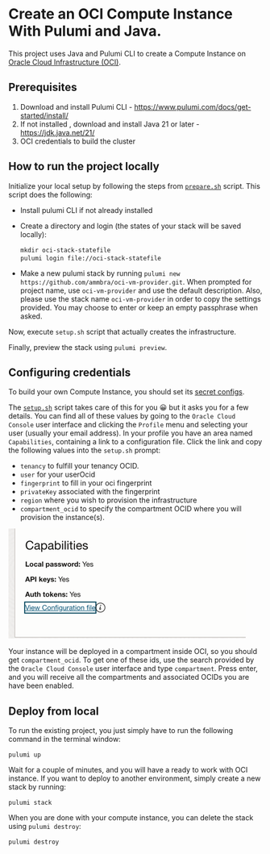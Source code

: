 
# Create an OCI Compute Instance  With Pulumi and Java.

This project uses Java and Pulumi CLI to create a Compute Instance on [Oracle Cloud Infrastructure (OCI)](https://cloud.oracle.com/en_US/cloud-infrastructure).

## Prerequisites
1. Download and install Pulumi CLI - https://www.pulumi.com/docs/get-started/install/
2. If not installed , download and install Java 21 or later - https://jdk.java.net/21/
3. OCI credentials to build the cluster

## How to run the project locally

Initialize your local setup by following the steps from [`prepare.sh`](prepare.sh) script. This script does the following:

* Install pulumi CLI if not already installed

* Create a directory and login (the states of your stack will be saved locally):
  ```shell
  mkdir oci-stack-statefile
  pulumi login file://oci-stack-statefile
  ```

* Make a new pulumi stack by running `pulumi new https://github.com/ammbra/oci-vm-provider.git`.
When prompted for project name, use `oci-vm-provider` and use the default description.
Also, please use the stack name  `oci-vm-provider` in order to copy the settings provided.
You may choose to enter or keep an empty passphrase when asked.

Now, execute `setup.sh` script that actually creates the infrastructure.

Finally, preview the stack using `pulumi preview`.

## Configuring credentials

To build your own Compute Instance, you should set its [secret configs](https://www.pulumi.com/registry/packages/oci/installation-configuration/).

The [`setup.sh`](setup.sh) script takes care of this for you 😀 but it asks you for a few details. 
You can find all of these values by going to the `Oracle Cloud Console` user interface and clicking the `Profile` menu and selecting your user (usually your email address).
In your profile you have an area named `Capabilities`, containing a link to a configuration file.
Click the link and copy the following values into the `setup.sh` prompt:

* `tenancy` to fulfill your tenancy OCID. 
* `user` for your userOcid
* `fingerprint` to fill in your oci fingerprint 
* `privateKey` associated with the fingerprint
* `region` where you wish to provision the infrastructure 
* `compartment_ocid` to specify the compartment OCID where you will provision the instance(s).


![capabilities.png](capabilities.png)

Your instance will be deployed in a compartment inside OCI, so you should get `compartment_ocid`.
To get one of these ids, use the search provided by the `Oracle Cloud Console` user interface and type `compartment`.
Press enter, and you will receive all the compartments and associated OCIDs you are have been enabled.

## Deploy from local

To run the existing project, you just simply have to run the following command in the terminal window:

```shell
pulumi up
```
Wait for a couple of minutes, and you will have a ready to work with OCI instance.
If you want to deploy to another environment, simply create a new stack by running:

```shell
pulumi stack
```

When you are done with your compute instance, you can delete the stack using `pulumi destroy`:

```shell
pulumi destroy
```







 

